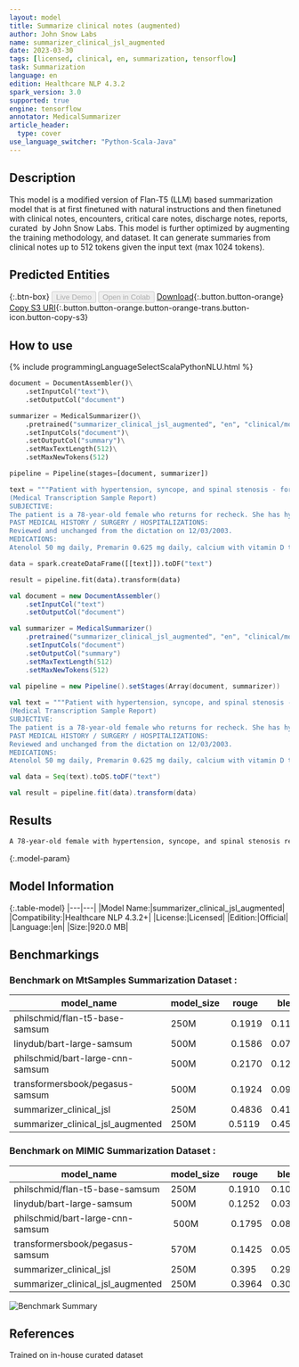 ```yaml
---
layout: model
title: Summarize clinical notes (augmented)
author: John Snow Labs
name: summarizer_clinical_jsl_augmented
date: 2023-03-30
tags: [licensed, clinical, en, summarization, tensorflow]
task: Summarization
language: en
edition: Healthcare NLP 4.3.2
spark_version: 3.0
supported: true
engine: tensorflow
annotator: MedicalSummarizer
article_header:
  type: cover
use_language_switcher: "Python-Scala-Java"
---
```


## Description

This model is a modified version of Flan-T5 (LLM) based summarization model that is at first finetuned with natural instructions and then finetuned with clinical notes, encounters, critical care notes, discharge notes, reports, curated  by John Snow Labs. This model is further optimized by augmenting the training methodology, and dataset. It can generate summaries from clinical notes up to 512 tokens given the input text (max 1024 tokens).

## Predicted Entities



{:.btn-box}
<button class="button button-orange" disabled>Live Demo</button>
<button class="button button-orange" disabled>Open in Colab</button>
[Download](https://s3.amazonaws.com/auxdata.johnsnowlabs.com/clinical/models/summarizer_clinical_jsl_augmented_en_4.3.2_3.0_1680203312371.zip){:.button.button-orange}
[Copy S3 URI](s3://auxdata.johnsnowlabs.com/clinical/models/summarizer_clinical_jsl_augmented_en_4.3.2_3.0_1680203312371.zip){:.button.button-orange.button-orange-trans.button-icon.button-copy-s3}

## How to use



<div class="tabs-box" markdown="1">
{% include programmingLanguageSelectScalaPythonNLU.html %}

```python
document = DocumentAssembler()\
    .setInputCol("text")\
    .setOutputCol("document")

summarizer = MedicalSummarizer()\
    .pretrained("summarizer_clinical_jsl_augmented", "en", "clinical/models")\
    .setInputCols("document")\
    .setOutputCol("summary")\
    .setMaxTextLength(512)\
    .setMaxNewTokens(512)

pipeline = Pipeline(stages=[document, summarizer])

text = """Patient with hypertension, syncope, and spinal stenosis - for recheck.
(Medical Transcription Sample Report)
SUBJECTIVE:
The patient is a 78-year-old female who returns for recheck. She has hypertension. She denies difficulty with chest pain, palpations, orthopnea, nocturnal dyspnea, or edema.
PAST MEDICAL HISTORY / SURGERY / HOSPITALIZATIONS:
Reviewed and unchanged from the dictation on 12/03/2003.
MEDICATIONS:
Atenolol 50 mg daily, Premarin 0.625 mg daily, calcium with vitamin D two to three pills daily, multivitamin daily, aspirin as needed, and TriViFlor 25 mg two pills daily. She also has Elocon cream 0.1% and Synalar cream 0.01% that she uses as needed for rash."""

data = spark.createDataFrame([[text]]).toDF("text")

result = pipeline.fit(data).transform(data)
```
```scala
val document = new DocumentAssembler()
    .setInputCol("text")
    .setOutputCol("document")

val summarizer = MedicalSummarizer()
    .pretrained("summarizer_clinical_jsl_augmented", "en", "clinical/models")
    .setInputCols("document")
    .setOutputCol("summary")
    .setMaxTextLength(512)
    .setMaxNewTokens(512)

val pipeline = new Pipeline().setStages(Array(document, summarizer))
                                        
val text = """Patient with hypertension, syncope, and spinal stenosis - for recheck.
(Medical Transcription Sample Report)
SUBJECTIVE:
The patient is a 78-year-old female who returns for recheck. She has hypertension. She denies difficulty with chest pain, palpations, orthopnea, nocturnal dyspnea, or edema.
PAST MEDICAL HISTORY / SURGERY / HOSPITALIZATIONS:
Reviewed and unchanged from the dictation on 12/03/2003.
MEDICATIONS:
Atenolol 50 mg daily, Premarin 0.625 mg daily, calcium with vitamin D two to three pills daily, multivitamin daily, aspirin as needed, and TriViFlor 25 mg two pills daily. She also has Elocon cream 0.1% and Synalar cream 0.01% that she uses as needed for rash."""

val data = Seq(text).toDS.toDF("text")

val result = pipeline.fit(data).transform(data)
```
</div>

## Results

```bash
A 78-year-old female with hypertension, syncope, and spinal stenosis returns for a recheck. She denies difficulty with chest pain, palpations, orthopnea, nocturnal dyspnea, or edema. Her medications include Atenolol, Premarin, calcium with vitamin D, multivitamin, aspirin, and TriViFlor. She also has Elocon cream and Synalar cream for rash.
```

{:.model-param}
## Model Information

{:.table-model}
|---|---|
|Model Name:|summarizer_clinical_jsl_augmented|
|Compatibility:|Healthcare NLP 4.3.2+|
|License:|Licensed|
|Edition:|Official|
|Language:|en|
|Size:|920.0 MB|

## Benchmarkings

### Benchmark on MtSamples Summarization Dataset : 

| model_name | model_size | rouge | bleu | bertscore_precision | bertscore_recall: | bertscore_f1 |
|--|--|--|--|--|--|--|
philschmid/flan-t5-base-samsum | 250M | 0.1919 | 0.1124 | 0.8409 | 0.8964 | 0.8678 | 
linydub/bart-large-samsum | 500M | 0.1586 | 0.0732 | 0.8747 | 0.8184 | 0.8456 | 
philschmid/bart-large-cnn-samsum |  500M | 0.2170 | 0.1299 | 0.8846 | 0.8436 | 0.8636 |
transformersbook/pegasus-samsum | 500M | 0.1924 | 0.0965 | 0.8920 | 0.8149 | 0.8517 | 
summarizer_clinical_jsl | 250M | 0.4836 | 0.4188 | 0.9041 | 0.9374 | 0.9204 | 
summarizer_clinical_jsl_augmented | 250M | 0.5119 | 0.4545 | 0.9282 | 0.9526 | 0.9402 |

### Benchmark on MIMIC Summarization Dataset :

| model_name | model_size | rouge | bleu | bertscore_precision | bertscore_recall: | bertscore_f1 |
|--|--|--|--|--|--|--|
philschmid/flan-t5-base-samsum | 250M | 0.1910 | 0.1037 | 0.8708 | 0.9056 | 0.8879 | 
linydub/bart-large-samsum | 500M | 0.1252 | 0.0382 | 0.8933 | 0.8440 | 0.8679 |
philschmid/bart-large-cnn-samsum | 500M | 0.1795 | 0.0889 | 0.9172 | 0.8978 | 0.9074 | 
transformersbook/pegasus-samsum | 570M | 0.1425 | 0.0582 | 0.9171 | 0.8682 | 0.8920 |
summarizer_clinical_jsl | 250M | 0.395 | 0.2962 | 0.895 | 0.9316 | 0.913 | 
summarizer_clinical_jsl_augmented | 250M | 0.3964 | 0.307 | 0.9109 | 0.9452 | 0.9227 |


![Benchmark Summary](https://github.com/JohnSnowLabs/jsl-private-projects/blob/llm_benchmarks/internal_projects/LLM_Experiments/jsl-summarization-benchmarks.png?raw=true)

## References

Trained on in-house curated dataset
